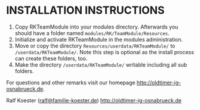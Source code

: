 # INSTALLATION INSTRUCTIONS

1. Copy RKTeamModule into your modules directory. Afterwards you should have a folder named `modules/RK/TeamModule/Resources`.
2. Initialize and activate RKTeamModule in the modules administration.
3. Move or copy the directory `Resources/userdata/RKTeamModule/` to `/userdata/RKTeamModule/`.
   Note this step is optional as the install process can create these folders, too.
4. Make the directory `/userdata/RKTeamModule/` writable including all sub folders.

For questions and other remarks visit our homepage http://oldtimer-ig-osnabrueck.de.

Ralf Koester (ralf@familie-koester.de)
http://oldtimer-ig-osnabrueck.de
